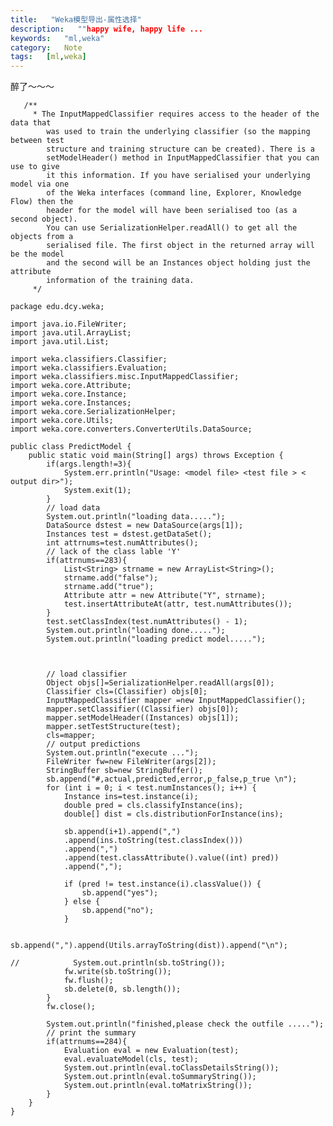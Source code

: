```yaml
---
title:   "Weka模型导出-属性选择"
description:   ""happy wife, happy life ...
keywords:   "ml,weka"
category:   Note
tags:   [ml,weka] 
---
```



醉了～～～

       /**
         * The InputMappedClassifier requires access to the header of the data that
			was used to train the underlying classifier (so the mapping between test
			structure and training structure can be created). There is a
			setModelHeader() method in InputMappedClassifier that you can use to give
			it this information. If you have serialised your underlying model via one
			of the Weka interfaces (command line, Explorer, Knowledge Flow) then the
			header for the model will have been serialised too (as a second object).
			You can use SerializationHelper.readAll() to get all the objects from a
			serialised file. The first object in the returned array will be the model
			and the second will be an Instances object holding just the attribute
			information of the training data.
         */

<!--more-->

```
package edu.dcy.weka;

import java.io.FileWriter;
import java.util.ArrayList;
import java.util.List;

import weka.classifiers.Classifier;
import weka.classifiers.Evaluation;
import weka.classifiers.misc.InputMappedClassifier;
import weka.core.Attribute;
import weka.core.Instance;
import weka.core.Instances;
import weka.core.SerializationHelper;
import weka.core.Utils;
import weka.core.converters.ConverterUtils.DataSource;

public class PredictModel {
    public static void main(String[] args) throws Exception {
        if(args.length!=3){
            System.err.println("Usage: <model file> <test file > < output dir>");
            System.exit(1);
        }
        // load data
        System.out.println("loading data.....");
        DataSource dstest = new DataSource(args[1]);
        Instances test = dstest.getDataSet();
        int attrnums=test.numAttributes();
        // lack of the class lable 'Y'
        if(attrnums==283){
            List<String> strname = new ArrayList<String>();
            strname.add("false");
            strname.add("true");
            Attribute attr = new Attribute("Y", strname);
            test.insertAttributeAt(attr, test.numAttributes());
        }
        test.setClassIndex(test.numAttributes() - 1);
        System.out.println("loading done.....");
        System.out.println("loading predict model.....");
       
 
        
    	// load classifier
		Object objs[]=SerializationHelper.readAll(args[0]);
		Classifier cls=(Classifier) objs[0];
		InputMappedClassifier mapper =new InputMappedClassifier();
		mapper.setClassifier((Classifier) objs[0]);
		mapper.setModelHeader((Instances) objs[1]);
		mapper.setTestStructure(test);
		cls=mapper;
        // output predictions
        System.out.println("execute ...");
        FileWriter fw=new FileWriter(args[2]);
        StringBuffer sb=new StringBuffer();
        sb.append("#,actual,predicted,error,p_false,p_true \n");
        for (int i = 0; i < test.numInstances(); i++) {
            Instance ins=test.instance(i);
            double pred = cls.classifyInstance(ins);
            double[] dist = cls.distributionForInstance(ins);

            sb.append(i+1).append(",")
            .append(ins.toString(test.classIndex()))
            .append(",")
            .append(test.classAttribute().value((int) pred))
            .append(",");

            if (pred != test.instance(i).classValue()) {
                sb.append("yes");
            } else {
                sb.append("no");
            }

            sb.append(",").append(Utils.arrayToString(dist)).append("\n");

//            System.out.println(sb.toString());
            fw.write(sb.toString());
            fw.flush();
            sb.delete(0, sb.length());
        }
        fw.close();

        System.out.println("finished,please check the outfile .....");
        // print the summary 
        if(attrnums==284){
            Evaluation eval = new Evaluation(test);
            eval.evaluateModel(cls, test);
            System.out.println(eval.toClassDetailsString());
            System.out.println(eval.toSummaryString());
            System.out.println(eval.toMatrixString());
        }
    }
}
```
